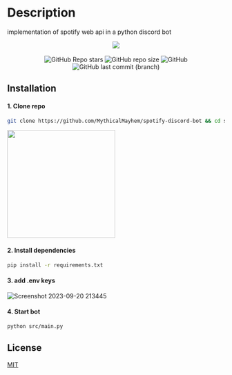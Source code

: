 

# Description
implementation of spotify web api in a python discord bot 

<div align='center'>
<img src='https://github.com/MythicalMayhem/spotify-discord-bot/assets/72671232/ecd72876-59f6-4598-b344-990af76363f5' heigh='250px'>
</div>

<br>

<div align='center'>
<img alt="GitHub Repo stars" src="https://img.shields.io/github/stars/MythicalMayhem/spotify-discord-bot">
<img alt="GitHub repo size" src="https://img.shields.io/github/repo-size/MythicalMayhem/spotify-discord-bot">
<img alt="GitHub" src="https://img.shields.io/github/license/MythicalMayhem/spotify-discord-bot">
  <img alt="GitHub last commit (branch)" src="https://img.shields.io/github/last-commit/MythicalMayhem/spotify-discord-bot/main">

</div>

## Installation

#### 1. Clone repo
```bash
git clone https://github.com/MythicalMayhem/spotify-discord-bot && cd spotify-discord-bot
```
<img  src='https://github.com/MythicalMayhem/spotify-discord-bot/assets/72671232/9d31beec-0f4d-4e4f-b11d-a0ff6abcf3f2' height='250px' >

#### 2. Install dependencies

```bash
pip install -r requirements.txt 
```
#### 3. add .env keys
![Screenshot 2023-09-20 213445](https://github.com/MythicalMayhem/spotify-discord-bot/assets/72671232/d21fc9ae-39b8-4548-9cac-7914added925)

#### 4. Start bot

```bash
python src/main.py
```

## License
[MIT](/LICENSE)
